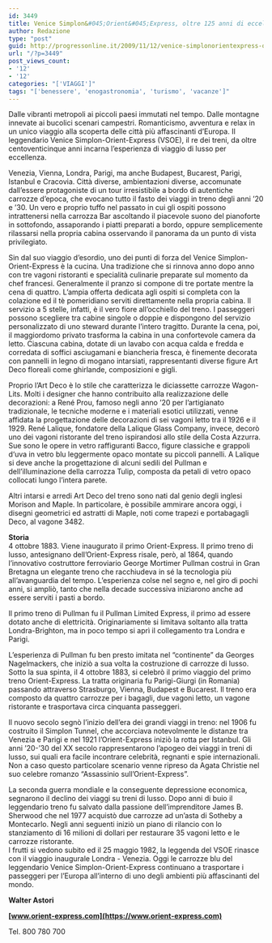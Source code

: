 ```yaml
---
id: 3449
title: Venice Simplon&#045;Orient&#045;Express, oltre 125 anni di eccellenza
author: Redazione
type: "post"
guid: http://progressonline.it/2009/11/12/venice-simplonorientexpress-oltre-125-anni-di-eccellenza/
url: "/?p=3449"
post_views_count:
- '12'
- '12'
categories: "['VIAGGI']"
tags: "['benessere', 'enogastronomia', 'turismo', 'vacanze']"
---
```


Dalle vibranti metropoli ai piccoli paesi immutati nel tempo. Dalle montagne innevate ai bucolici scenari campestri. Romanticismo, avventura e relax in un unico viaggio alla scoperta delle città più affascinanti d’Europa. Il leggendario Venice Simplon-Orient-Express (VSOE), il re dei treni, da oltre centoventicinque anni incarna l’esperienza di viaggio di lusso per eccellenza.

Venezia, Vienna, Londra, Parigi, ma anche Budapest, Bucarest, Parigi, Istanbul e Cracovia. Città diverse, ambientazioni diverse, accomunate dall’essere protagoniste di un tour irresistibile a bordo di autentiche carrozze d’epoca, che evocano tutto il fasto dei viaggi in treno degli anni ’20 e ’30. Un vero e proprio tuffo nel passato in cui gli ospiti possono intrattenersi nella carrozza Bar ascoltando il piacevole suono del pianoforte in sottofondo, assaporando i piatti preparati a bordo, oppure semplicemente rilassarsi nella propria cabina osservando il panorama da un punto di vista privilegiato.

Sin dal suo viaggio d’esordio, uno dei punti di forza del Venice Simplon-Orient-Express è la cucina. Una tradizione che si rinnova anno dopo anno con tre vagoni ristoranti e specialità culinarie preparate sul momento da chef francesi. Generalmente il pranzo si compone di tre portate mentre la cena di quattro. L’ampia offerta dedicata agli ospiti si completa con la colazione ed il tè pomeridiano serviti direttamente nella propria cabina. Il servizio a 5 stelle, infatti, è il vero fiore all’occhiello del treno. I passeggeri possono scegliere tra cabine singole o doppie e dispongono del servizio personalizzato di uno steward durante l’intero tragitto. Durante la cena, poi, il maggiordomo privato trasforma la cabina in una confortevole camera da letto. Ciascuna cabina, dotate di un lavabo con acqua calda e fredda e corredata di soffici asciugamani e biancheria fresca, è finemente decorata con pannelli in legno di mogano intarsiati, rappresentanti diverse figure Art Deco floreali come ghirlande, composizioni e gigli.

Proprio l’Art Deco è lo stile che caratterizza le diciassette carrozze Wagon-Lits. Molti i designer che hanno contribuito alla realizzazione delle decorazioni: a René Prou, famoso negli anno ’20 per l’artigianato tradizionale, le tecniche moderne e i materiali esotici utilizzati, venne affidata la progettazione delle decorazioni di sei vagoni letto tra il 1926 e il 1929. René Lalique, fondatore della Lalique Glass Company, invece, decorò uno dei vagoni ristorante del treno ispirandosi allo stile della Costa Azzurra. Sue sono le opere in vetro raffiguranti Bacco, figure classiche e grappoli d‘uva in vetro blu leggermente opaco montate su piccoli pannelli. A Lalique si deve anche la progettazione di alcuni sedili del Pullman e dell’illuminazione della carrozza Tulip, composta da petali di vetro opaco collocati lungo l’intera parete.

Altri intarsi e arredi Art Deco del treno sono nati dal genio degli inglesi Morison and Maple. In particolare, è possibile ammirare ancora oggi, i disegni geometrici ed astratti di Maple, noti come trapezi e portabagagli Deco, al vagone 3482.

**Storia**  
4 ottobre 1883. Viene inaugurato il primo Orient-Express. Il primo treno di lusso, antesignano dell’Orient-Express risale, però, al 1864, quando l’innovativo costruttore ferroviario George Mortimer Pullman costruì in Gran Bretagna un elegante treno che racchiudeva in sé la tecnologia più all’avanguardia del tempo. L’esperienza colse nel segno e, nel giro di pochi anni, si ampliò, tanto che nella decade successiva iniziarono anche ad essere serviti i pasti a bordo.

Il primo treno di Pullman fu il Pullman Limited Express, il primo ad essere dotato anche di elettricità. Originariamente si limitava soltanto alla tratta Londra-Brighton, ma in poco tempo si aprì il collegamento tra Londra e Parigi.

L’esperienza di Pullman fu ben presto imitata nel “continente” da Georges Nagelmackers, che iniziò a sua volta la costruzione di carrozze di lusso. Sotto la sua spinta, il 4 ottobre 1883, si celebrò il primo viaggio del primo treno Orient-Express. La tratta originaria fu Parigi-Giurgi (in Romania) passando attraverso Strasburgo, Vienna, Budapest e Bucarest. Il treno era composto da quattro carrozze per i bagagli, due vagoni letto, un vagone ristorante e trasportava circa cinquanta passeggeri.

Il nuovo secolo segnò l’inizio dell’era dei grandi viaggi in treno: nel 1906 fu costruito il Simplon Tunnel, che accorciava notevolmente le distanze tra Venezia e Parigi e nel 1921 l’Orient-Express iniziò la rotta per Istanbul. Gli anni ’20-’30 del XX secolo rappresentarono l’apogeo dei viaggi in treni di lusso, sui quali era facile incontrare celebrità, regnanti e spie internazionali. Non a caso questo particolare scenario venne ripreso da Agata Christie nel suo celebre romanzo “Assassinio sull’Orient-Express”.

La seconda guerra mondiale e la conseguente depressione economica, segnarono il declino dei viaggi su treni di lusso. Dopo anni di buio il leggendario treno fu salvato dalla passione dell’imprenditore James B. Sherwood che nel 1977 acquistò due carrozze ad un’asta di Sotheby a Montecarlo. Negli anni seguenti iniziò un piano di rilancio con lo stanziamento di 16 milioni di dollari per restaurare 35 vagoni letto e le carrozze ristorante.   
I frutti si vedono subito ed il 25 maggio 1982, la leggenda del VSOE rinasce con il viaggio inaugurale Londra - Venezia. Oggi le carrozze blu del leggendario Venice Simplon-Orient-Express continuano a trasportare i passeggeri per l’Europa all’interno di uno degli ambienti più affascinanti del mondo.

**Walter Astori**

**[www.orient-express.com](https://www.orient-express.com)**

Tel. 800 780 700
